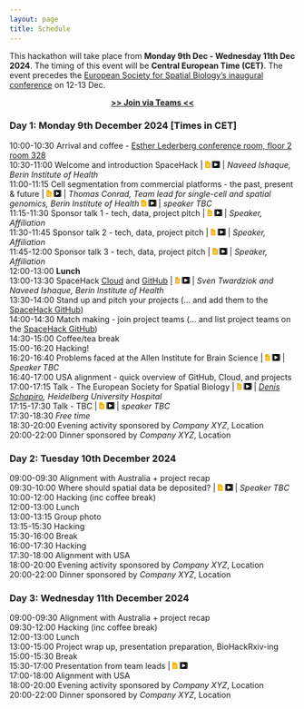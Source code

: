 ```yaml
---
layout: page
title: Schedule
---
```


This hackathon will take place from **Monday 9th Dec - Wednesday 11th Dec 2024**. The timing of this event will be **Central European Time (CET)**. The event precedes the [European Society for Spatial Biology’s inaugural conference](https://spatialbiologysociety.eu/) on 12-13 Dec.

<p align="center">
  <b><a href="https://teams.microsoft.com/l/meetup-join/19%3ameeting_NmE4NTU3YTEtYTZlNi00ZjU4LWI0NzItNjQ0N2JjOTAyYWE0%40thread.v2/0?context=%7b%22Tid%22%3a%22afe91939-923e-432c-bc66-cbc3ec18d02c%22%2c%22Oid%22%3a%221298273b-1298-4d92-a14b-894d7df2a533%22%7d">>> Join via Teams <<</a></b>
</p>

<!--- 
<a href="https://github.com/SpatialHackathon/SpaceHack2023_organisation/blob/main/presentations/template.pptx" download><img src="images/PPT_icon.png" alt="drawing" height="18"/></a>
<a href="https://github.com/SpatialHackathon/SpaceHack2023_organisation/blob/main/presentations/template.pdf" download><img src="images/PDF_icon.png" alt="drawing" height="18"/></a>
<a href="https://docs.google.com/presentation/d/1kBBME3s2fO3nO0-ImZb9o9cHI5mZpVOcAIJlAx2tZeA/edit?usp=sharing"><img src="images/google_slides_icon.png" alt="drawing" height="18"/></a>
--->
### Day 1: Monday 9th December 2024 [Times in CET]
10:00-10:30	Arrival and coffee - [Esther Lederberg conference room, floor 2 room 328](https://www.google.com/maps/place/Luisenstra%C3%9Fe+65,+10115+Berlin/@52.526864,13.376844,16z/data=!3m1!4b1!4m6!3m5!1s0x47a851ead44e366b:0xa6f8722630c14a29!8m2!3d52.526864!4d13.3794189!16s%2Fg%2F11c26_hb91?entry=ttu&g_ep=EgoyMDI0MDkwOS4wIKXMDSoASAFQAw%3D%3D) <br>
10:30-11:00 Welcome and introduction SpaceHack |
<a href="" ><img src="images/google_slides_icon.png" alt="drawing" height="12"/></a> 
<a href=""><img src="images/recording_icon.png" alt="drawing" height="12"/></a> |
*Naveed Ishaque, Berin Institute of Health*<br>
11:00-11:15 Cell segmentation from commercial platforms - the past, present & future | 
<a href="" ><img src="images/google_slides_icon.png" alt="drawing" height="12"/></a> 
<a href=""><img src="images/recording_icon.png" alt="drawing" height="12"/></a> |
*Thomas Conrad, Team lead for single-cell and spatial genomics, Berin Institute of Health*<be>
<a href="" ><img src="images/google_slides_icon.png" alt="drawing" height="12"/></a> 
<a href=""><img src="images/recording_icon.png" alt="drawing" height="12"/></a> |
*speaker TBC*<br>
11:15-11:30 Sponsor talk 1 - tech, data, project pitch | 
<a href="" ><img src="images/google_slides_icon.png" alt="drawing" height="12"/></a> 
<a href=""><img src="images/recording_icon.png" alt="drawing" height="12"/></a> |
*Speaker, Affiliation*<br>
11:30-11:45 Sponsor talk 2 - tech, data, project pitch | 
<a href="" ><img src="images/google_slides_icon.png" alt="drawing" height="12"/></a> 
<a href=""><img src="images/recording_icon.png" alt="drawing" height="12"/></a> |
*Speaker, Affiliation*<br>
11:45-12:00 Sponsor talk 3 - tech, data, project pitch | 
<a href="" ><img src="images/google_slides_icon.png" alt="drawing" height="12"/></a> 
<a href=""><img src="images/recording_icon.png" alt="drawing" height="12"/></a> |
*Speaker, Affiliation*<br>
12:00-13:00	**Lunch** <br>
13:00-13:30 SpaceHack [Cloud](https://spacehack.bihealth.org/) and [GitHub](https://github.com/SpatialHackathon/SpaceHack2024) | 
<a href="" ><img src="images/google_slides_icon.png" alt="drawing" height="12"/></a> 
<a href=""><img src="images/recording_icon.png" alt="drawing" height="12"/></a> |
*Sven Twardziok and Naveed Ishaque, Berin Institute of Health*<br>
13:30-14:00 Stand up and pitch your projects (... and add them to the [SpaceHack GitHub](https://github.com/SpatialHackathon/SpaceHack2024))<br>
14:00-14:30 Match making - join project teams (... and list project teams on the [SpaceHack GitHub](https://github.com/SpatialHackathon/SpaceHack2024))<br>
14:30-15:00 Coffee/tea break<br>
15:00-16:20 Hacking!<br>
16:20-16:40 Problems faced at the Allen Institute for Brain Science | 
<a href="" ><img src="images/google_slides_icon.png" alt="drawing" height="12"/></a> 
<a href=""><img src="images/recording_icon.png" alt="drawing" height="12"/></a> |
*Speaker TBC*<br>
16:40-17:00 USA alignment - quick overview of GitHub, Cloud, and projects <br>
17:00-17:15 Talk - The European Society for Spatial Biology | 
<a href="" ><img src="images/google_slides_icon.png" alt="drawing" height="12"/></a> 
<a href=""><img src="images/recording_icon.png" alt="drawing" height="12"/></a> |
*[Denis Schapiro](https://www.schapirolab.com/), Heidelberg University Hospital* <br>
17:15-17:30 Talk - TBC | 
<a href="" ><img src="images/google_slides_icon.png" alt="drawing" height="12"/></a> 
<a href=""><img src="images/recording_icon.png" alt="drawing" height="12"/></a> |
*speaker TBC*<br>
17:30-18:30 *Free time* <br>
18:30-20:00	Evening activity sponsored by *Company XYZ*, Location <br>
20:00-22:00 Dinner sponsored by *Company XYZ*, Location <br>

### Day 2: Tuesday 10th December 2024

09:00-09:30 Alignment with Australia + project recap<br>
09:30-10:00 Where should spatial data be deposited? | 
<a href="" ><img src="images/google_slides_icon.png" alt="drawing" height="12"/></a> 
<a href=""><img src="images/recording_icon.png" alt="drawing" height="12"/></a> |
*Speaker TBC*<br>
10:00-12:00 Hacking (inc coffee break)<br>
12:00-13:00 Lunch<br>
13:00-13:15 Group photo<br> 
13:15-15:30	Hacking<br>
15:30-16:00	Break<br>
16:00-17:30 Hacking<br>
17:30-18:00 Alignment with USA<br>
18:00-20:00	Evening activity sponsored by *Company XYZ*, Location <br>
20:00-22:00 Dinner sponsored by *Company XYZ*, Location <br>

### Day 3: Wednesday 11th December 2024 

09:00-09:30 Alignment with Australia + project recap<br>
09:30-12:00 Hacking (inc coffee break)<br>
12:00-13:00 Lunch<br>
13:00-15:00	Project wrap up, presentation preparation, BioHackRxiv-ing<br>
15:00-15:30	Break<br>
15:30-17:00 Presentation from team leads |
<a href="" ><img src="images/google_slides_icon.png" alt="drawing" height="12"/></a> 
<a href=""><img src="images/recording_icon.png" alt="drawing" height="12"/></a> <br>
17:00-18:00 Alignment with USA<br>
18:00-20:00	Evening activity sponsored by *Company XYZ*, Location <br>
20:00-22:00 Dinner sponsored by *Company XYZ*, Location <br>


